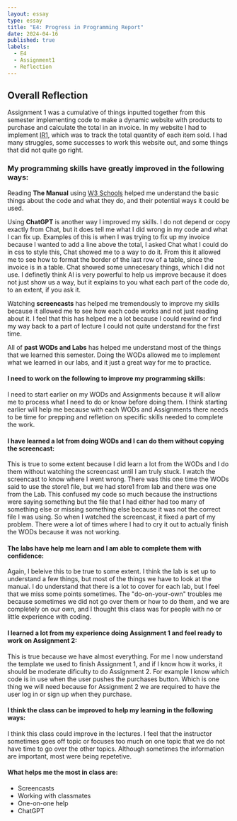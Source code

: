 ```yaml
---
layout: essay
type: essay
title: "E4: Progress in Programming Report"
date: 2024-04-16
published: true
labels:
  - E4
  - Assignment1
  - Reflection
---
```

<h2> Overall Reflection</h2>
<p>
  Assignment 1 was a cumulative of things inputted together from this semester implementing code to make a dynamic website with products to purchase and calculate the total in an invoice. In my website I had to implement <a href="https://dport96.github.io/ITM352/morea/130.Assignment1/experience-Assignment1.html" target="_blank">IR1</a>, which was to track the total quantity of each item sold. I had many struggles, some successes to work this website out, and some things that did not quite go right.
</p>

<h3>My programming skills have greatly improved in the following ways:</h3>
<p>
  Reading <b>The Manual</b> using <a href="https://www.w3schools.com/" target="_blank">W3 Schools</a> helped me understand the basic things about the code and what they do, and their potential ways it could be used. 
</p>

<p>
  Using <b>ChatGPT</b> is another way I improved my skills. I do not depend or copy exactly from Chat, but it does tell me what I did wrong in my code and what I can fix up. Examples of this is when I was trying to fix up my invoice because I wanted to add a line above the total, I asked Chat what I could do in css to style this, Chat showed me to a way to do it. From this it allowed me to see how to format the border of the last row of a table, since the invoice is in a table. Chat showed some unnecesary things, which I did not use. I definetly think AI is very powerful to help us improve because it does not just show us a way, but it explains to you what each part of the code do, to an extent, if you ask it.
</p>

<p>
  Watching <b>screencasts</b> has helped me tremendously to improve my skills because it allowed me to see how each code works and not just reading about it. I feel that this has helped me a lot because I could rewind or find my way back to a part of lecture I could not quite understand for the first time. 
</p>

<p>
  All of <b>past WODs and Labs</b> has helped me understand most of the things that we learned this semester. Doing the WODs allowed me to implement what we learned in our labs, and it just a great way for me to practice.
</p>

<h4>I need to work on the following to improve my programming skills:</h4>
<p>
  I need to start earlier on my WODs and Assignments because it will allow me to process what I need to do or know before doing them. I think starting earlier will help me because with each WODs and Assignments there needs to be time for prepping and refletion on specific skills needed to complete the work. 
</p>

<h4>I have learned a lot from doing WODs and I can do them without copying the screencast:</h4>
<p>
  This is true to some extent because I did learn a lot from the WODs and I do them without watching the screencast until I am truly stuck. I watch the screencast to know where I went wrong. There was this one time the WODs said to use the store1 file, but we had store1 from lab and there was one from the Lab. This confused my code so much because the instructions were saying something but the file that I had either had too many of something else or missing something else because it was not the correct file I was using. So when I watched the screencast, it fixed a part of my problem. There were a lot of times where I had to cry it out to actually finish the WODs because it was not working.
</p>

<h4>The labs have help me learn and I am able to complete them with confidence:</h4>
<p>
  Again, I beleive this to be true to some extent. I think the lab is set up to understand a few things, but most of the things we have to look at the manual. I do understand that there is a lot to cover for each lab, but I feel that we miss some points sometimes. The "do-on-your-own" troubles me because sometimes we did not go over them or how to do them, and we are completely on our own, and I thought this class was for people with no or little experience with coding.
</p>

<h4>I learned a lot from my experience doing Assignment 1 and feel ready to work on Assignment 2:</h4>

<p>
  This is true because we have almost everything. For me I now understand the template we used to finish Assignment 1, and if I know how it works, it should be moderate dificulty to do Assignment 2. For example I know which code is in use when the user pushes the purchases button. Which is one thing we will need because for Assignment 2 we are required to have the user log in or sign up when they purchase. 
</p>

<h4>I think the class can be improved to help my learning in the following ways:</h4>

<p>
  I think this class could improve in the lectures. I feel that the instructor sometimes goes off topic or focuses too much on one topic that we do not have time to go over the other topics. Although sometimes the information are important, most were being repetetive.
</p>

<h4>What helps me the most in class are:</h4>
<ul>
  <li>Screencasts</li>
  <li>Working with classmates</li>
  <li>One-on-one help</li>
  <li>ChatGPT</li>
</ul>


